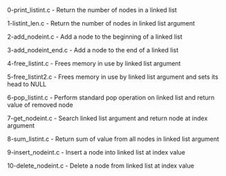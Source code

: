 

0-print_listint.c     - Return the number of nodes in a linked list

1-listint_len.c       - Return the number of nodes in linked list argument

2-add_nodeint.c       - Add a node to the beginning of a linked list

3-add_nodeint_end.c   - Add a node to the end of a linked list

4-free_listint.c      - Frees memory in use by linked list argument

5-free_listint2.c     - Frees memory in use by linked list argument and sets its head to NULL

6-pop_listint.c       - Perform standard pop operation on linked list and return value of removed node

7-get_nodeint.c       - Search linked list argument and return node at index argument

8-sum_listint.c       - Return sum of value from all nodes in linked list argument

9-insert_nodeint.c    - Insert a node into linked list at index value

10-delete_nodeint.c   - Delete a node from linked list at index value

